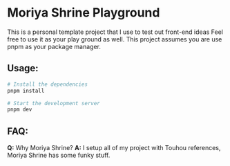 # Moriya Shrine Playground

This is a personal template project that I use to test out front-end ideas
Feel free to use it as your play ground as well.
This project assumes you are use pnpm as your package manager.

## Usage:
```bash
# Install the dependencies
pnpm install

# Start the development server
pnpm dev
```

## FAQ:
**Q:** Why Moriya Shrine?
**A:** I setup all of my project with Touhou references, Moriya Shrine has some funky stuff.

